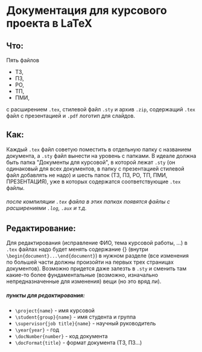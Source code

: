 # Документация для курсового проекта в LaTeX

## Что:
Пять файлов

  * ТЗ,
  * ПЗ, 
  * РО, 
  * ТП, 
  * ПМИ,

с расширением `.tex`, стилевой файл `.sty` и архив `.zip`, содержащий `.tex` файл с презентацией и `.pdf` логотип для слайдов.

## Как:
Каждый `.tex` файл советую поместить в отдельную папку с названием документа, а `.sty` файл вынести на уровень с папками. В идеале должна быть папка "Документы для курсовой", в которой лежат `.sty` (он одинаковый для всех документов, в папку с презентацией стилевой файл добавлять не надо) и шесть папок (ТЗ, ПЗ, РО, ТП, ПМИ, ПРЕЗЕНТАЦИЯ), уже в которых содержатся соответствующие `.tex` файлы. 
###### после компиляции `.tex` файла в этих папках появятся файлы с расширениями `.log`, `.aux` и т.д.

## Редактирование:
Для редактирования (исправление ФИО, тема курсовой работы, ...) в `.tex` файлах надо будет менять содержание {} (внутри `\begin{document}...\end{document}`) в нужном разделе (все изменения по большей части должны произойти на первых трех страницах документов). Возможно придется даже залезть в `.sty` и сменить там какие-то более фундаментальные (возможно, изначально непредназначенные для изменения) вещи (но это вряд ли). 

##### пункты для редактирования:
- `\project{name}` - имя курсовой
- `\student{group}{name}` - имя студента и группа
- `\supervisor{job title}{name}` - научный руководитель
- `\year{year}` - год
- `\docNumber{number}` - код документа
- `\docFormat{title}` - формат документа (ТЗ, ПЗ...)